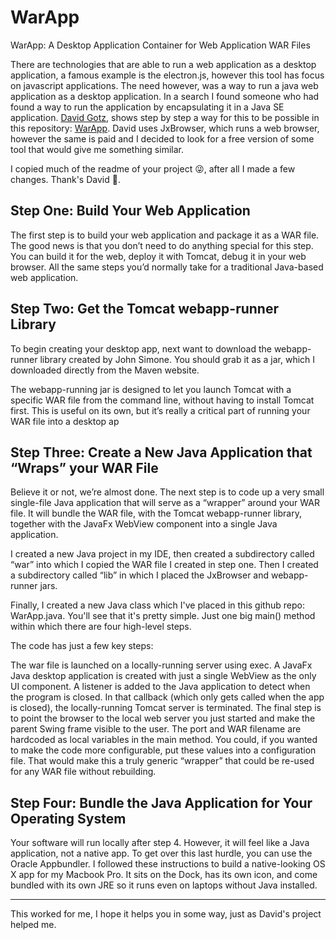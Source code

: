 # WarApp
WarApp: A Desktop Application Container for Web Application WAR Files


There are technologies that are able to run a web application as a desktop application, a famous example is the electron.js, however this tool has focus on javascript applications.
The need however, was a way to run a java web application as a desktop application. In a search I found someone who had found a way to run the application by encapsulating it in a Java SE application. [David Gotz](https://github.com/davegotz), shows step by step a way for this to be possible in this repository: [WarApp](https://github.com/VACLab/WarApp).
David uses JxBrowser, which runs a web browser, however the same is paid and I decided to look for a free version of some tool that would give me something similar.

I copied much of the readme of your project :stuck_out_tongue_winking_eye:, after all I made a few changes. Thank's David :clap:.

## Step One: Build Your Web Application ##
The first step is to build your web application and package it as a WAR file. The good news is that you don’t need to do anything special for this step. You can build it for the web, deploy it with Tomcat, debug it in your web browser. All the same steps you’d normally take for a traditional Java-based web application.


## Step Two: Get the Tomcat webapp-runner Library ##
To begin creating your desktop app, next want to download the webapp-runner library created by John Simone. You should grab it as a jar, which I downloaded directly from the Maven website.

The webapp-running jar is designed to let you launch Tomcat with a specific WAR file from the command line, without having to install Tomcat first. This is useful on its own, but it’s really a critical part of running your WAR file into a desktop ap

## Step Three: Create a New Java Application that “Wraps” your WAR File ##
Believe it or not, we’re almost done. The next step is to code up a very small single-file Java application that will serve as a “wrapper” around your WAR file. It will bundle the WAR file, with the Tomcat webapp-runner library, together with the JavaFx WebView component into a single Java application.

I created a new Java project in my IDE, then created a subdirectory called “war” into which I copied the WAR file I created in step one. Then I created a subdirectory called “lib” in which I placed the JxBrowser and webapp-runner jars.

Finally, I created a new Java class which I've placed in this github repo: WarApp.java. You'll see that it's pretty simple. Just one big main() method within which there are four high-level steps.

The code has just a few key steps:

The war file is launched on a locally-running server using exec.
A JavaFx Java desktop application is created with just a single WebView as the only UI component.
A listener is added to the Java application to detect when the program is closed. In that callback (which only gets called when the app is closed), the locally-running Tomcat server is terminated.
The final step is to point the browser to the local web server you just started and make the parent Swing frame visible to the user.
The port and WAR filename are hardcoded as local variables in the main method. You could, if you wanted to make the code more configurable, put these values into a configuration file. That would make this a truly generic “wrapper” that could be re-used for any WAR file without rebuilding.

## Step Four: Bundle the Java Application for Your Operating System ## 
Your software will run locally after step 4. However, it will feel like a Java application, not a native app. To get over this last hurdle, you can use the Oracle Appbundler. I followed these instructions to build a native-looking OS X app for my Macbook Pro. It sits on the Dock, has its own icon, and come bundled with its own JRE so it runs even on laptops without Java installed.


***
This worked for me, I hope it helps you in some way, just as David's project helped me.
